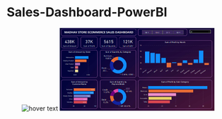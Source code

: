 # Sales-Dashboard-PowerBI

<p align="center">
  <img src="your_relative_path_here" width="350" title="hover text">
  <img src="Sales.png" width="350" alt="accessibility text">
</p>
